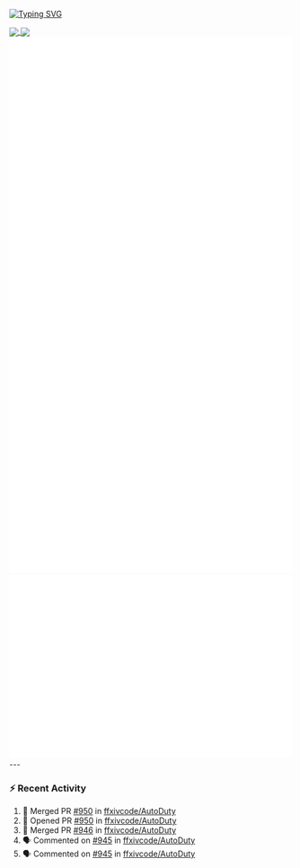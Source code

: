 [![Typing SVG](https://readme-typing-svg.demolab.com?font=Fira+Code&duration=1000&pause=1000&multiline=true&repeat=false&width=435&lines=Simon+Latusek+%7C+Gameplay+Engineer)](https://git.io/typing-svg)

<a href="https://github.com/anuraghazra/github-readme-stats">
  <img height=200 align="center" src="https://github-readme-stats.vercel.app/api?username=erdelf&theme=radical" />
</a>
<a href="https://github.com/anuraghazra/convoychat">
  <img height=200 align="center" src="https://streak-stats.demolab.com?user=erdelf&theme=radical&mode=weekly" />
</a>

<picture>
  <img src="/github-metrics.svg" alt="Metrics">
</picture>

<picture>
  <img src="/github-metrics-achievements.svg" alt="Achievements">
</picture>
---

### :zap: Recent Activity
<!--START_SECTION:activity-->
1. 🎉 Merged PR [#950](https://github.com/ffxivcode/AutoDuty/pull/950) in [ffxivcode/AutoDuty](https://github.com/ffxivcode/AutoDuty)
2. 💪 Opened PR [#950](https://github.com/ffxivcode/AutoDuty/pull/950) in [ffxivcode/AutoDuty](https://github.com/ffxivcode/AutoDuty)
3. 🎉 Merged PR [#946](https://github.com/ffxivcode/AutoDuty/pull/946) in [ffxivcode/AutoDuty](https://github.com/ffxivcode/AutoDuty)
4. 🗣 Commented on [#945](https://github.com/ffxivcode/AutoDuty/issues/945#issuecomment-2860254608) in [ffxivcode/AutoDuty](https://github.com/ffxivcode/AutoDuty)
5. 🗣 Commented on [#945](https://github.com/ffxivcode/AutoDuty/issues/945#issuecomment-2860022467) in [ffxivcode/AutoDuty](https://github.com/ffxivcode/AutoDuty)
<!--END_SECTION:activity-->

<!--
**erdelf/erdelf** is a ✨ _special_ ✨ repository because its `README.md` (this file) appears on your GitHub profile.

Here are some ideas to get you started:

- 🔭 I’m currently working on ...
- 🌱 I’m currently learning ...
- 👯 I’m looking to collaborate on ...
- 🤔 I’m looking for help with ...
- 💬 Ask me about ...
- 📫 How to reach me: ...
- 😄 Pronouns: ...
- ⚡ Fun fact: ...
-->
